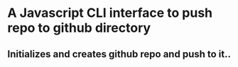# A Javascript CLI interface to push repo to github directory 

## Initializes and creates github repo and push to it..
